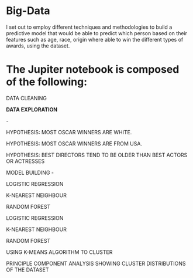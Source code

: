# Big-Data

I set out to employ different techniques and methodologies to build a predictive model that would be able to predict which person based on their features such as age, race, origin where able to win the different types of awards, using the dataset. 

# The Jupiter notebook is composed of the following:

DATA CLEANING	

<p><b>DATA EXPLORATION</b></p> - 

HYPOTHESIS: MOST OSCAR WINNERS ARE WHITE.

HYPOTHESIS: MOST OSCAR WINNERS ARE FROM USA.	

HYPOTHESIS: BEST DIRECTORS TEND TO BE OLDER THAN BEST ACTORS OR ACTRESSES	

MODEL BUILDING	-

  LOGISTIC REGRESSION	
  
  K-NEAREST NEIGHBOUR	
  
  RANDOM FOREST	
  
  LOGISTIC REGRESSION	
  
  K-NEAREST NEIGHBOUR	
  
  RANDOM FOREST	
  
  USING K-MEANS ALGORITHM TO CLUSTER	
  
  PRINCIPLE COMPONENT ANALYSIS SHOWING CLUSTER DISTRIBUTIONS OF THE DATASET	

